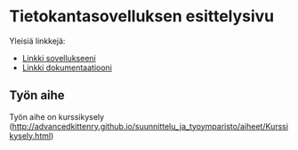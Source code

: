 # Tietokantasovelluksen esittelysivu

Yleisiä linkkejä:

* [Linkki sovellukseeni](http://mkjarvi.users.cs.helsinki.fi/kurssikysely_tsoha)
* [Linkki dokumentaatiooni](https://github.com/osla/Tsoha-Bootstrap/blob/master/doc/dokumentaatio.pdf)

## Työn aihe

Työn aihe on kurssikysely (http://advancedkittenry.github.io/suunnittelu_ja_tyoymparisto/aiheet/Kurssikysely.html)

